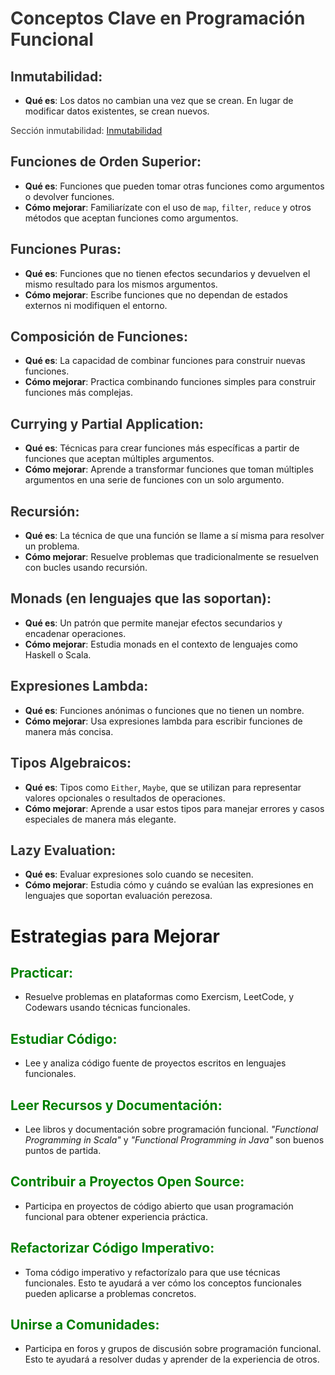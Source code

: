 # <span style="color:#333333;"> Conceptos Clave en Programación Funcional</span>

## <span style="color:#333333;">Inmutabilidad:</span>
- **Qué es**: Los datos no cambian una vez que se crean. En lugar de modificar datos existentes, se crean nuevos.

<span style="color:#333333;">Sección inmutabilidad:</span> [Inmutabilidad](./inmutabilidad/inicio.md)



## <span style="color:#333333;">Funciones de Orden Superior:</span>
- **Qué es**: Funciones que pueden tomar otras funciones como argumentos o devolver funciones.
- **Cómo mejorar**: Familiarízate con el uso de `map`, `filter`, `reduce` y otros métodos que aceptan funciones como argumentos.

## <span style="color:#333333;">Funciones Puras:</span>
- **Qué es**: Funciones que no tienen efectos secundarios y devuelven el mismo resultado para los mismos argumentos.
- **Cómo mejorar**: Escribe funciones que no dependan de estados externos ni modifiquen el entorno.

## <span style="color:#333333;">Composición de Funciones:</span>
- **Qué es**: La capacidad de combinar funciones para construir nuevas funciones.
- **Cómo mejorar**: Practica combinando funciones simples para construir funciones más complejas.

## <span style="color:#333333;">Currying y Partial Application:</span>
- **Qué es**: Técnicas para crear funciones más específicas a partir de funciones que aceptan múltiples argumentos.
- **Cómo mejorar**: Aprende a transformar funciones que toman múltiples argumentos en una serie de funciones con un solo argumento.

## <span style="color:#333333;">Recursión:</span>
- **Qué es**: La técnica de que una función se llame a sí misma para resolver un problema.
- **Cómo mejorar**: Resuelve problemas que tradicionalmente se resuelven con bucles usando recursión.

## <span style="color:#333333;">Monads (en lenguajes que las soportan):</span>
- **Qué es**: Un patrón que permite manejar efectos secundarios y encadenar operaciones.
- **Cómo mejorar**: Estudia monads en el contexto de lenguajes como Haskell o Scala.

## <span style="color:#333333;">Expresiones Lambda:</span>
- **Qué es**: Funciones anónimas o funciones que no tienen un nombre.
- **Cómo mejorar**: Usa expresiones lambda para escribir funciones de manera más concisa.

## <span style="color:#333333;">Tipos Algebraicos:</span>
- **Qué es**: Tipos como `Either`, `Maybe`, que se utilizan para representar valores opcionales o resultados de operaciones.
- **Cómo mejorar**: Aprende a usar estos tipos para manejar errores y casos especiales de manera más elegante.

## <span style="color:#333333;">Lazy Evaluation:</span>
- **Qué es**: Evaluar expresiones solo cuando se necesiten.
- **Cómo mejorar**: Estudia cómo y cuándo se evalúan las expresiones en lenguajes que soportan evaluación perezosa.

# Estrategias para Mejorar

## <span style="color:green;">Practicar:</span>
- Resuelve problemas en plataformas como Exercism, LeetCode, y Codewars usando técnicas funcionales.

## <span style="color:green;">Estudiar Código:</span>
- Lee y analiza código fuente de proyectos escritos en lenguajes funcionales.

## <span style="color:green;">Leer Recursos y Documentación:</span>
- Lee libros y documentación sobre programación funcional. *"Functional Programming in Scala"* y *"Functional Programming in Java"* son buenos puntos de partida.

## <span style="color:green;">Contribuir a Proyectos Open Source:</span>
- Participa en proyectos de código abierto que usan programación funcional para obtener experiencia práctica.

## <span style="color:green;">Refactorizar Código Imperativo:</span>
- Toma código imperativo y refactorízalo para que use técnicas funcionales. Esto te ayudará a ver cómo los conceptos funcionales pueden aplicarse a problemas concretos.

## <span style="color:green;">Unirse a Comunidades:</span>
- Participa en foros y grupos de discusión sobre programación funcional. Esto te ayudará a resolver dudas y aprender de la experiencia de otros.


